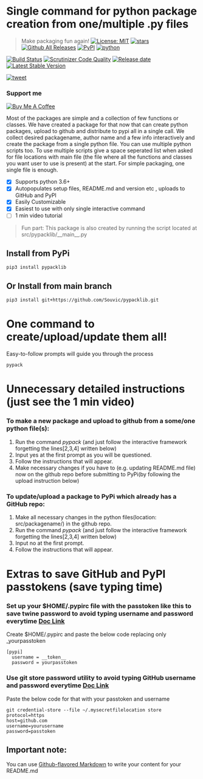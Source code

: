 # Single command for python package creation from one/multiple .py files
> Make packaging fun again!
[![License: MIT](https://img.shields.io/github/license/Souvic/pypacklib)](https://opensource.org/licenses/MIT)
[![stars](https://img.shields.io/github/stars/Souvic/pypacklib)]()
[![Github All Releases](https://img.shields.io/github/downloads/Souvic/pypacklib/total.svg)]()
[![PyPI](https://img.shields.io/pypi/v/pypacklib)](https://pypi.org/project/pypacklib/)
[![python](https://img.shields.io/github/languages/top/Souvic/pypacklib)]()

[![Build Status](https://scrutinizer-ci.com/g/Souvic/pypacklib/badges/build.png?b=main)](https://scrutinizer-ci.com/g/Souvic/pypacklib/build-status/main)
[![Scrutinizer Code Quality](https://scrutinizer-ci.com/g/Souvic/pypacklib/badges/quality-score.png?b=main)](https://scrutinizer-ci.com/g/Souvic/pypacklib/?branch=main)
[![Release date](https://img.shields.io/github/release-date/Souvic/pypacklib)]()
[![Latest Stable Version](https://img.shields.io/github/v/release/Souvic/pypacklib)]()

[![tweet](https://img.shields.io/twitter/url?style=social&url=https%3A%2F%2Fgithub.com%2FSouvic%2Fpypacklib)](https://twitter.com/intent/tweet?text=I%20found%20this%20awesome%20repo%20on%20GitHub%20%26%20PyPI%20that%20simplifies%20life%20of%20developers%20so%20much!&url=https%3A%2F%2Fgithub.com%2FSouvic%2Fpypacklib)

### Support me


[![Buy Me A Coffee](https://cdn.buymeacoffee.com/buttons/v2/default-yellow.png)](https://www.buymeacoffee.com/Souvic)


Most of the packages are simple and a collection of few functions or classes.
We have created a package for that now that can create python packages, upload to github and distribute to pypi all in a single call.
We collect desired packagename, author name and a few info interactively and create the package from a single python file.
You can use multiple python scripts too.
To use multiple scripts give a space seperated list when asked for file locations with main file (the file where all the functions and classes you want user to use is present) at the start.
For simple packaging, one single file is enough.
- [x] Supports python 3.6+ 
- [x] Autopopulates setup files, README.md and version etc , uploads to GitHub and PyPI
- [x] Easily Customizable
- [x] Easiest to use with only single interactive command
- [ ] 1 min video tutorial

> Fun part: This package is also created by running the script located at src/pypacklib/\_\_main\_\_.py

## Install from PyPi
```
pip3 install pypacklib
```

## Or Install from main branch
```
pip3 install git+https://github.com/Souvic/pypacklib.git
```

# One command to create/upload/update them all!
Easy-to-follow prompts will guide you through the process
```
pypack
```
# Unnecessary detailed instructions (just see the 1 min video)

### To make a new package and upload to github from a some/one python file(s):
1. Run the command _pypack_ (and just follow the interactive framework forgetting the lines\[2,3,4\] written below)
2. Input yes at the first prompt as you will be questioned.
3. Follow the instructions that will appear.
4. Make necessary changes if you have to (e.g. updating README.md file) now on the github repo before submitting to PyPi(by following the upload instruction below)


### To update/upload a package to PyPi which already has a GitHub repo:
1. Make all necessary changes in the python files(location: src/packagename/) in the github repo.
2. Run the command _pypack_ (and just follow the interactive framework forgetting the lines\[2,3,4\] written below)
3. Input no at the first prompt.
4. Follow the instructions that will appear.

# Extras to save GitHub and PyPI passtokens (save typing time)

### Set up your $HOME/.pypirc file with the passtoken like this to save twine password to avoid typing username and password everytime [Doc Link](https://twine.readthedocs.io/en/latest/#keyring-support)
Create $HOME/.pypirc and paste the below code replacing only _yourpasstoken
```
[pypi]
  username = __token__
  password = yourpasstoken
```

### Use git store password utility to avoid typing GitHub username and password everytime [Doc Link](https://git-scm.com/book/en/v2/Git-Tools-Credential-Storage)
Paste the below code for that with your passtoken and username
```
git credential-store --file ~/.mysecretfilelocation store
protocol=https
host=github.com
username=yourusername
password=passtoken
```
## Important note:
You can use
[Github-flavored Markdown](https://guides.github.com/features/mastering-markdown/)
to write your content for your README.md

